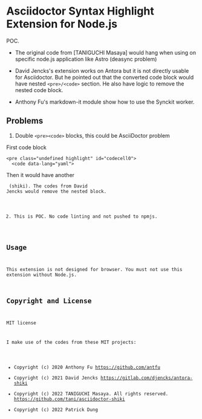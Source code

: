 # Asciidoctor Syntax Highlight Extension for Node.js

POC.

- The original code from [TANIGUCHI Masaya]
would hang when using on specific node.js application like Astro (deasync problem)

- David Jencks's extension works on Antora but it is not directly usable for Asciidoctor.
  But he pointed out that the converted code block would have nested ```<pre>/<code>``` section.
  He also have logic to remove the nested code block.

- Anthony Fu's markdown-it module show how to use the Synckit worker.

## Problems

1. Double ```<pre><code>``` blocks, this could be AsciiDoctor problem

First code block

```
<pre class="undefined highlight" id="codecell0">
  <code data-lang="yaml">
```

Then it would have another <pre><code> (shiki).
The codes from David Jencks would remove the nested block.

2. This is POC. No code linting and not pushed to npmjs.

## Usage

This extension is not designed for browser.
You must not use this extension without Node.js.

## Copyright and License

MIT license

I make use of the codes from these MIT projects:

- Copyright (c) 2020 Anthony Fu <https://github.com/antfu>
- Copyright (c) 2021 David Jencks <https://gitlab.com/djencks/antora-shiki>
- Copyright (c) 2022 TANIGUCHI Masaya. All rights reserved. <https://github.com/tani/asciidoctor-shiki>
- Copyright (c) 2022 Patrick Dung

